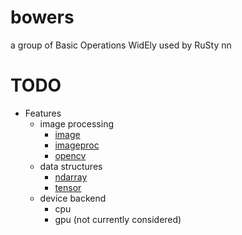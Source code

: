 # bowers
a group of Basic Operations WidEly used by RuSty nn

# TODO

- Features
  - image processing
    - [image](https://github.com/image-rs/image)
    - [imageproc](https://github.com/image-rs/imageproc)
    - [opencv](https://github.com/twistedfall/opencv-rust)
  - data structures
    - [ndarray](https://github.com/rust-ndarray/ndarray)
    - [tensor](https://github.com/LaurentMazare/tch-rs/tree/main/torch-sys)
  - device backend
    - cpu
    - gpu (not currently considered)